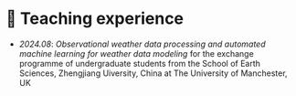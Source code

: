 # 📖 Teaching experience
- *2024.08*: *Observational weather data processing and automated machine learning for weather data modeling* for the exchange programme of undergraduate students from the School of Earth Sciences, Zhengjiang Uiversity, China at The University of Manchester, UK
